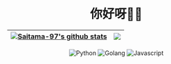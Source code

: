 <h1 align="center">你好呀👏🏻</h1>

<div align="center">
  
| <a href="https://github.com/stacklens/django_blog_tutorial"><img align="center" src="https://github-readme-stats.vercel.app/api?username=Saitama-97&show_icons=true&include_all_commits=true&theme=buefy&hide_border=true" alt="Saitama-97's github stats" /></a> | <a href="https://github.com/stacklens/django_blog_tutorial"><img align="center" src="https://github-readme-stats.vercel.app/api/top-langs/?username=Saitama-97&layout=compact&theme=buefy&hide_border=true" /></a> |
| ------------- | ------------- |
  
</div>
  
<div align="center">

![Python](https://img.shields.io/badge/python-3776AB?style=for-the-badge&logo=python&logoColor=white)
![Golang](https://img.shields.io/badge/Golang-00ADD8?style=for-the-badege&logo=go&logoColor=white)
![Javascript](https://img.shields.io/badge/-Javascript-%23092E20?logo=javascript&style=for-the-badge&logoColor=white&color=006400)

</div>
